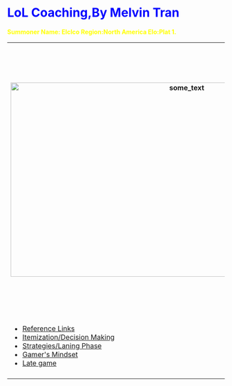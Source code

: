 <DOCTYPE html>
<html>
<Head>
<title>LoL Coaching</title>



<body background="Summoners_rift_platform.png">

<h1 style="color:blue;">LoL Coaching,By Melvin Tran</h1>
<p style="color:Yellow;"><b>Summoner Name: EIcIco
  Region:North America
  Elo:Plat 1.</b></p>

<table style="width:100%">
  <tr>
    <th><img src="http://ddragon.leagueoflegends.com/cdn/img/champion/splash/Ekko_0.jpg" alt="some_text" style="width:800;height:450;"></th>
    <th><img src="Lulu.gif" width="128" height="128"><h1 style="color:blue;">About me and this website:</h1>
<br>
<p style="color:Yellow;"><sub>Hello this is a none benefitial website for coaching on LoL.Almost all information is from me(with a bit of help
from references of coarse),however,it is biased with my own opinions and views of the game so not all of it will help 
you.</sub></p>
</th> 
  
  <tr>
    <td><nav>
  <ul>
    <li><a href="Reference Links.html">Reference Links</a></li>
    <li><a href="Itemization and Decision Making.html">Itemization/Decision Making</a></li>
    <li><a href="Strategies and Laning Phase.html">Strategies/Laning Phase</a></li>
    <li><a href="Gamer's Mindset.html">Gamer's Mindset</a></li>
    <li><a href="Late Game.html">Late game</a></li>
  </ul>
</nav></td>
    <td></td> 
    <td></td>
  </tr>
  <tr>
    <td></td>
    <td></td> 
    <td></td>
  </tr>
</table>








</body>
</html>
